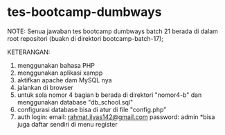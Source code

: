 # tes-bootcamp-dumbways
NOTE: Senua jawaban tes bootcamp dumbways batch 21 berada di dalam root repositori (buakn di direktori bootcamp-batch-17);

KETERANGAN:
1. menggunakan bahasa PHP
2. menggunakan aplikasi xampp
3. aktifkan apache dam MySQL nya
4. jalankan di browser
5. untuk sola nomor 4 bagian b berada di direktori "nomor4-b" dan menggunakan database "db_school.sql"
6. configurasi database bisa di atur di file "config.php"
7. auth login:
	email: rahmat.ilyas142@gmail.com
	password: admin
	*bisa juga daftar sendiri di menu register

